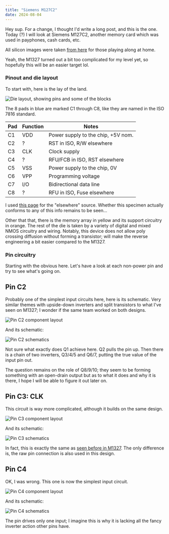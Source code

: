 ```yaml
---
title: "Siemens M127C2"
date: 2024-08-04
---
```


Hey sup. For a change, I thought I'd write a long post, and this is the one. Today (?) I will look at Siemens M127C2, another memory card which was used in payphones, cash cards, etc.

All silicon images were taken [from here](https://siliconpr0n.org/archive/doku.php?id=infosecdj:siemens:m127-c2) for those playing along at home.

Yeah, the M1327 turned out a bit too complicated for my level yet, so hopefully this will be an easier target lol.

### Pinout and die layout

To start with, here is the lay of the land.

![Die layout, showing pins and some of the blocks](/blarg/assets/20240804/die-markup.jpg)

The 8 pads in blue are marked C1 through C8, like they are named in the ISO 7816 standard.

| Pad | Function | Notes |
|-----|----------|-------|
|  C1 | VDD | Power supply to the chip, +5V nom. |
|  C2 | ? | RST in ISO, R/W elsewhere |
|  C3 | CLK | Clock supply |
|  C4 | ? | RFU/FCB in ISO, RST elsewhere |
|  C5 | VSS | Power supply to the chip, 0V |
|  C6 | VPP | Programming voltage |
|  C7 | I/O | Bidirectional data line |
|  C8 | ? | RFU in ISO, Fuse elsewhere |

I used [this page](http://matthieu.weber.free.fr/electronique/cartes_a_puces/index.html) for the "elsewhere" source. Whether this specimen actually conforms to any of this info remains to be seen...

Other that that, there is the memory array in yellow and its support circuitry in orange. The rest of the die is taken by a variety of digital and mixed NMOS circuitry and wiring. Notably, this device does not allow poly crossing diffusion without forming a transistor; will make the reverse engineering a bit easier compared to the M1327.

### Pin circuitry

Starting with the obvious here. Let's have a look at each non-power pin and try to see what's going on.

## Pin C2

Probably one of the simplest input circuits here, here is its schematic. Very similar themes with upside-down inverters and split transistors to what I've seen on M1327; I wonder if the same team worked on both designs.

![Pin C2 component layout](/blarg/assets/20240804/pin-c2-layout.jpg)

And its schematic:

![Pin C2 schematics](/blarg/assets/20240804/pin-c2-schematic.png)

Not sure what exactly does Q1 achieve here. Q2 pulls the pin up. Then there is a chain of two inverters, Q3/4/5 and Q6/7, putting the true value of the input pin out.

The question remains on the role of Q8/9/10; they seem to be forming something with an open-drain output but as to what it does and why it is there, I hope I will be able to figure it out later on.

## Pin C3: CLK

This circuit is way more complicated, although it builds on the same design.

![Pin C3 component layout](/blarg/assets/20240804/pin-c3-layout.jpg)

And its schematic:

![Pin C3 schematics](/blarg/assets/20240804/pin-c3-schematic.png)

In fact, this is exactly the same as [seen before in M1327](/blarg/2024/07/30/siemens-m1327a3-part-7.html). The only difference is, the raw pin connection is also used in this design.

## Pin C4

OK, I was wrong. This one is now the simplest input circuit.

![Pin C4 component layout](/blarg/assets/20240804/pin-c4-layout.jpg)

And its schematic:

![Pin C4 schematics](/blarg/assets/20240804/pin-c4-schematic.png)

The pin drives only one input; I imagine this is why it is lacking all the fancy inverter action other pins have.
